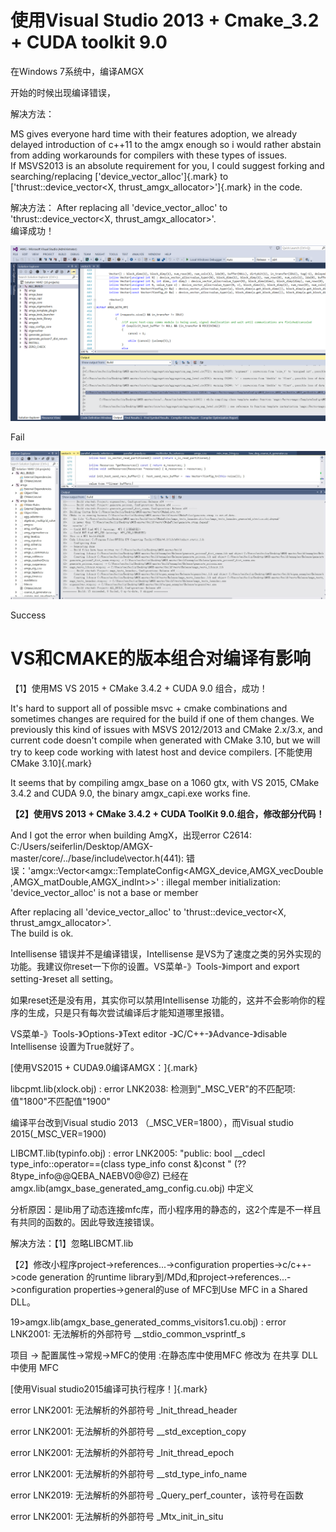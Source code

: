 # 使用Visual Studio 2013 + Cmake_3.2 + CUDA toolkit 9.0

在Windows 7系统中，编译AMGX

开始的时候出现编译错误，

解决方法：

MS gives everyone hard time with their features adoption, we already
delayed introduction of c++11 to the amgx enough so i would rather
abstain from adding workarounds for compilers with these types of
issues.\
If MSVS2013 is an absolute requirement for you, I could suggest forking
and searching/replacing [\'device_vector_alloc\']{.mark} to
[\'thrust::device_vector\<X, thrust_amgx_allocator\>\']{.mark} in the
code.

解决方法： After replacing all \'device_vector_alloc\' to
\'thrust::device_vector\<X, thrust_amgx_allocator\>\'.\
编译成功！

![D:\\CUDA-Learning\\AMG-GPU\\34193717-2a064d64-e590-11e7-9ca8-9fbee9eb86b5.png](./media/image1.png)

Fail

![D:\\CUDA-Learning\\AMG-GPU\\34288441-3ebbed24-e728-11e7-8a65-c314c99a34c3.jpg](./media/image2.jpeg)

Success

# VS和CMAKE的版本组合对编译有影响

【1】使用MS VS 2015 + CMake 3.4.2 + CUDA 9.0 组合，成功！

It\'s hard to support all of possible msvc + cmake combinations and
sometimes changes are required for the build if one of them changes. We
previously this kind of issues with MSVS 2012/2013 and CMake 2.x/3.x,
and current code doesn\'t compile when generated with CMake 3.10, but we
will try to keep code working with latest host and device compilers.
[不能使用CMake 3.10]{.mark}

It seems that by compiling amgx_base on a 1060 gtx, with VS 2015, CMake
3.4.2 and CUDA 9.0, the binary amgx_capi.exe works fine.

**【2】使用VS 2013 + CMake 3.4.2 + CUDA ToolKit
9.0.组合，修改部分代码！**

And I got the error when building AmgX，出现error C2614:\
C:/Users/seiferlin/Desktop/AMGX-master/core/../base/include\\vector.h(441):
错误：\'amgx::Vector\<amgx::TemplateConfig\<AMGX_device,AMGX_vecDouble,AMGX_matDouble,AMGX_indInt\>\>\'
: illegal member initialization: \'device_vector_alloc\' is not a base
or member

After replacing all \'device_vector_alloc\' to
\'thrust::device_vector\<X, thrust_amgx_allocator\>\'.\
The build is ok.

Intellisense 错误并不是编译错误，Intellisense
是VS为了速度之类的另外实现的功能。我建议你reset一下你的设置。VS菜单-》Tools-》import
and export setting-》reset all setting。

如果reset还是没有用，其实你可以禁用Intellisense
功能的，这并不会影响你的程序的生成，只是只有每次尝试编译后才能知道哪里报错。

VS菜单-》Tools-》Options-》Text editor -》C/C++-》Advance-》disable
Intellisense 设置为True就好了。

[使用VS2015 + CUDA9.0编译AMGX：]{.mark}

libcpmt.lib(xlock.obj) : error LNK2038: 检测到"\_MSC_VER"的不匹配项:
值"1800"不匹配值"1900"

编译平台改到Visual studio 2013 （\_MSC_VER=1800），而Visual studio
2015(\_MSC_VER=1900)

LIBCMT.lib(typinfo.obj) : error LNK2005: \"public: bool \_\_cdecl
type_info::operator==(class type_info const &)const \"
(??8type_info@@QEBA_NAEBV0@@Z) 已经在
amgx.lib(amgx_base_generated_amg_config.cu.obj) 中定义

分析原因：是lib用了动态连接mfc库，而小程序用的静态的，这2个库是不一样且有共同的函数的。因此导致连接错误。

解决方法：【1】忽略LIBCMT.lib

【2】修改小程序project-\>references\...-\>configuration
properties-\>c/c++-\>code generation 的runtime
library到/MDd,和project-\>references\...-\>configuration
properties-\>general的use of MFC到Use MFC in a Shared DLL。

19\>amgx.lib(amgx_base_generated_comms_visitors1.cu.obj) : error
LNK2001: 无法解析的外部符号 \_\_stdio_common_vsprintf_s

项目 -\> 配置属性-\>常规-\>MFC的使用 :在静态库中使用MFC 修改为 在共享
DLL 中使用 MFC

[使用Visual studio2015编译可执行程序！]{.mark}

error LNK2001: 无法解析的外部符号 \_Init_thread_header

error LNK2001: 无法解析的外部符号 \_\_std_exception_copy

error LNK2001: 无法解析的外部符号 \_Init_thread_epoch

error LNK2001: 无法解析的外部符号 \_\_std_type_info_name

error LNK2019: 无法解析的外部符号 \_Query_perf_counter，该符号在函数

error LNK2001: 无法解析的外部符号 \_Mtx_init_in_situ
